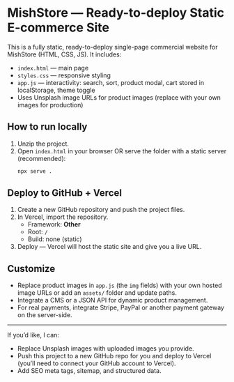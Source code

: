 # MishStore — Ready-to-deploy Static E‑commerce Site

This is a fully static, ready-to-deploy single-page commercial website for MishStore (HTML, CSS, JS). It includes:
- `index.html` — main page
- `styles.css` — responsive styling
- `app.js` — interactivity: search, sort, product modal, cart stored in localStorage, theme toggle
- Uses Unsplash image URLs for product images (replace with your own images for production)

## How to run locally
1. Unzip the project.
2. Open `index.html` in your browser OR serve the folder with a static server (recommended):
   ```bash
   npx serve .
   ```

## Deploy to GitHub + Vercel
1. Create a new GitHub repository and push the project files.
2. In Vercel, import the repository.
   - Framework: **Other**
   - Root: `/`
   - Build: none (static)
3. Deploy — Vercel will host the static site and give you a live URL.

## Customize
- Replace product images in `app.js` (the `img` fields) with your own hosted image URLs or add an `assets/` folder and update paths.
- Integrate a CMS or a JSON API for dynamic product management.
- For real payments, integrate Stripe, PayPal or another payment gateway on the server-side.

---
If you’d like, I can:
- Replace Unsplash images with uploaded images you provide.
- Push this project to a new GitHub repo for you and deploy to Vercel (you’ll need to connect your GitHub account to Vercel).
- Add SEO meta tags, sitemap, and structured data.
